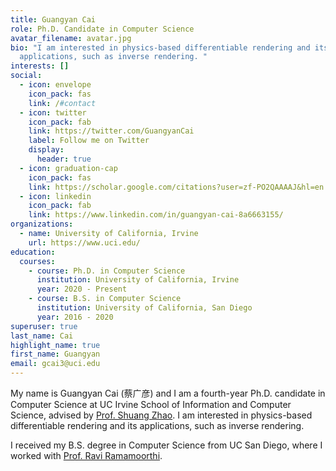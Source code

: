 ```yaml
---
title: Guangyan Cai
role: Ph.D. Candidate in Computer Science
avatar_filename: avatar.jpg
bio: "I am interested in physics-based differentiable rendering and its
  applications, such as inverse rendering. "
interests: []
social:
  - icon: envelope
    icon_pack: fas
    link: /#contact
  - icon: twitter
    icon_pack: fab
    link: https://twitter.com/GuangyanCai
    label: Follow me on Twitter
    display:
      header: true
  - icon: graduation-cap
    icon_pack: fas
    link: https://scholar.google.com/citations?user=zf-PO2QAAAAJ&hl=en
  - icon: linkedin
    icon_pack: fab
    link: https://www.linkedin.com/in/guangyan-cai-8a6663155/
organizations:
  - name: University of California, Irvine
    url: https://www.uci.edu/
education:
  courses:
    - course: Ph.D. in Computer Science
      institution: University of California, Irvine
      year: 2020 - Present
    - course: B.S. in Computer Science
      institution: University of California, San Diego
      year: 2016 - 2020
superuser: true
last_name: Cai
highlight_name: true
first_name: Guangyan
email: gcai3@uci.edu
---
```

My name is Guangyan Cai (蔡广彦) and I am a fourth-year Ph.D. candidate in Computer Science at UC Irvine School of Information and Computer Science, advised by [Prof. Shuang Zhao](https://shuangz.com/). I am interested in physics-based differentiable rendering and its applications, such as inverse rendering. 

I received my B.S. degree in Computer Science from UC San Diego, where I worked with [Prof. Ravi Ramamoorthi](https://cseweb.ucsd.edu//~ravir/).
